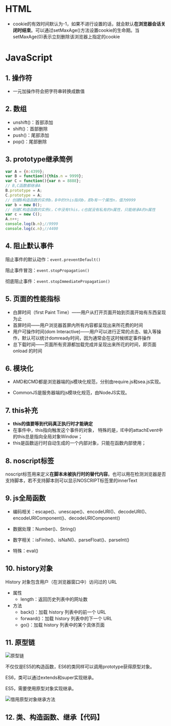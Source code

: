 # HTML

- cookie的有效时间默认为-1，如果不进行设置的话，就会默认**在浏览器会话关闭时结束**。可以通过setMaxAge()方法设置cookie的生命期。当setMaxAge(0)表示立刻删除该浏览器上指定的cookie

# JavaScript

## 1. 操作符

- 一元加操作符会把字符串转换成数值

## 2. 数组

- unshift()：首部添加
- shift()：首部删除
- push()：尾部添加
- pop()：尾部删除

## 3. prototype继承简例

```javascript
var A = {n:4399};
var B = function(){this.n = 9999};
var C = function(){var n = 8888};
// B,C函数都继承A
B.prototype = A;
C.prototype = A;
// 创建B构造函数的实例b，B中的this指向b，即b有一个属性n，值为9999
var b = new B();
// 创建C构造函数的实例c，C中没有this，c也就没有私有的n属性，只能继承A的n属性
var c = new C();
A.n++;
console.log(b.n);//9999
console.log(c.n);//4400
```

## 4. 阻止默认事件

阻止事件的默认动作：`event.preventDefault()`

阻止事件冒泡：`event.stopPropagation()`

彻底阻止事件：`event.stopImmediatePropagation()`

## 5. 页面的性能指标

- 白屏时间（first Paint Time）——用户从打开页面开始到页面开始有东西呈现为止
- 首屏时间——用户浏览器首屏内所有内容都呈现出来所花费的时间
- 用户可操作时间(dom Interactive)——用户可以进行正常的点击、输入等操作，默认可以统计domready时间，因为通常会在这时候绑定事件操作
- 总下载时间——页面所有资源都加载完成并呈现出来所花的时间，即页面 onload 的时间

## 6. 模块化

- AMD和CMD都是浏览器端的js模块化规范，分别由require.js和sea.js实现。 

- CommonJS是服务器端的js模块化规范，由NodeJS实现。

## 7. this补充

- **this的值要等到代码真正执行时才能确定**
- 在事件中，this指向触发这个事件的对象， 特殊的是，IE中的attachEvent中的this总是指向全局对象Window；
- this是函数运行时自动生成的一个内部对象，只能在函数内部使用；

## 8. noscript标签

noscript标签用来定义**在脚本未被执行时的替代内容**。也可以用在检测浏览器是否支持脚本，若不支持脚本则可以显示NOSCRIPT标签里的innerText

## 9. js全局函数

- 编码相关：escape()、unescape()、encodeURI()、decodeURI()、encodeURIComponent()、decodeURIComponent()

- 数据处理：Number()、String()
- 数字相关：isFinite()、isNaN()、parseFloat()、parseInt()
- 特殊：eval()

## 10. history对象

History 对象包含用户（在浏览器窗口中）访问过的 URL

- 属性
  - length：返回历史列表中的网址数
- 方法
  - back()：加载 history 列表中的前一个 URL
  - forward()：加载 history 列表中的下一个 URL
  - go()：加载 history 列表中的某个具体页面

## 11. 原型链

![原型链](D:\front-end-learning\04JS高阶\JS高级\02-构造函数和原型\原型链.png)

不仅仅是ES5的构造函数，ES6的类同样可以调用prototype获得原型对象。

ES6，类可以通过extends和super实现继承。

ES5，需要使用原型对象实现继承。

![借用原型对象继承方法](D:\front-end-learning\04JS高阶\JS高级\02-构造函数和原型\借用原型对象继承方法.png)

## 12. 类、构造函数、继承【代码】

